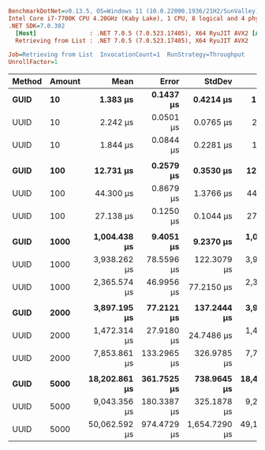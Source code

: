 ``` ini

BenchmarkDotNet=v0.13.5, OS=Windows 11 (10.0.22000.1936/21H2/SunValley)
Intel Core i7-7700K CPU 4.20GHz (Kaby Lake), 1 CPU, 8 logical and 4 physical cores
.NET SDK=7.0.302
  [Host]               : .NET 7.0.5 (7.0.523.17405), X64 RyuJIT AVX2 [AttachedDebugger]
  Retrieving from List : .NET 7.0.5 (7.0.523.17405), X64 RyuJIT AVX2

Job=Retrieving from List  InvocationCount=1  RunStrategy=Throughput  
UnrollFactor=1  

```
| Method | Amount |          Mean |       Error |        StdDev |        Median | Ratio | RatioSD |
|------- |------- |--------------:|------------:|--------------:|--------------:|------:|--------:|
|   **GUID** |     **10** |      **1.383 μs** |   **0.1437 μs** |     **0.4214 μs** |      **1.400 μs** |  **0.80** |    **0.25** |
|   UUID |     10 |      2.242 μs |   0.0501 μs |     0.0765 μs |      2.200 μs |  1.20 |    0.15 |
|   UUID |     10 |      1.844 μs |   0.0844 μs |     0.2281 μs |      1.800 μs |  1.00 |    0.00 |
|        |        |               |             |               |               |       |         |
|   **GUID** |    **100** |     **12.731 μs** |   **0.2579 μs** |     **0.3530 μs** |     **12.600 μs** |  **0.47** |    **0.01** |
|   UUID |    100 |     44.300 μs |   0.8679 μs |     1.3766 μs |     44.300 μs |  1.64 |    0.05 |
|   UUID |    100 |     27.138 μs |   0.1250 μs |     0.1044 μs |     27.100 μs |  1.00 |    0.00 |
|        |        |               |             |               |               |       |         |
|   **GUID** |   **1000** |  **1,004.438 μs** |   **9.4051 μs** |     **9.2370 μs** |  **1,004.350 μs** |  **0.43** |    **0.02** |
|   UUID |   1000 |  3,938.262 μs |  78.5596 μs |   122.3079 μs |  3,915.750 μs |  1.66 |    0.09 |
|   UUID |   1000 |  2,365.574 μs |  46.9956 μs |    77.2150 μs |  2,376.200 μs |  1.00 |    0.00 |
|        |        |               |             |               |               |       |         |
|   **GUID** |   **2000** |  **3,897.195 μs** |  **77.2121 μs** |   **137.2444 μs** |  **3,931.000 μs** |  **0.49** |    **0.03** |
|   UUID |   2000 |  1,472.314 μs |  27.9180 μs |    24.7486 μs |  1,478.700 μs |  0.18 |    0.01 |
|   UUID |   2000 |  7,853.861 μs | 133.2965 μs |   326.9785 μs |  7,749.800 μs |  1.00 |    0.00 |
|        |        |               |             |               |               |       |         |
|   **GUID** |   **5000** | **18,202.861 μs** | **361.7525 μs** |   **738.9645 μs** | **18,491.600 μs** |  **0.36** |    **0.02** |
|   UUID |   5000 |  9,043.356 μs | 180.3387 μs |   325.1878 μs |  9,213.000 μs |  0.18 |    0.01 |
|   UUID |   5000 | 50,062.592 μs | 974.4729 μs | 1,654.7290 μs | 49,149.600 μs |  1.00 |    0.00 |
